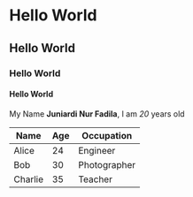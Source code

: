 
# Hello World
## Hello World
### Hello World
#### Hello World

My Name **Juniardi Nur Fadila**, I am *20* years old

| Name     | Age | Occupation  |
| -------- | --- | ----------- |
| Alice    | 24  | Engineer    |
| Bob      | 30  | Photographer|
| Charlie  | 35  | Teacher     |
